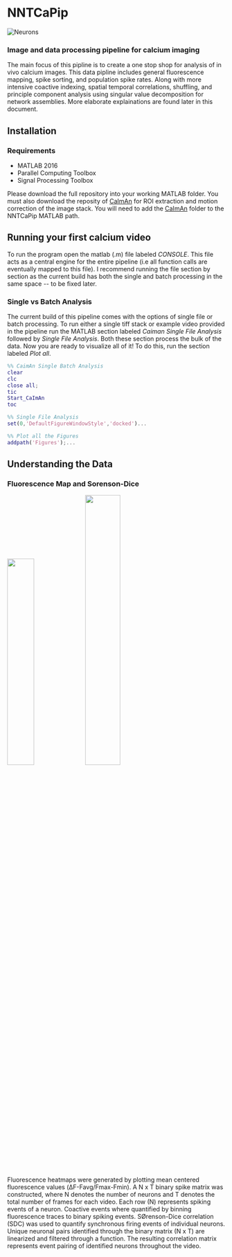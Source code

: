 # NNTCaPip

![Neurons](https://user-images.githubusercontent.com/56140216/117201664-ea381b80-adba-11eb-9ffe-b2bed4401cf5.png)

### Image and data processing pipeline for calcium imaging

The main focus of this pipline is to create a one stop shop for analysis of in vivo calcium images. This data pipline includes general fluorescence mapping, spike sorting, and population spike rates. Along with more intensive coactive indexing, spatial temporal correlations, shuffling, and principle component analysis using singular value decomposition for network assemblies. More elaborate explainations are found later in this document. 

## Installation

### Requirements

- MATLAB 2016     
- Parallel Computing Toolbox
- Signal Processing Toolbox

Please download the full repository into your working MATLAB folder. You must also download the reposity of [CaImAn](https://github.com/flatironinstitute/CaImAn-MATLAB) for ROI extraction and motion correction of the image stack. You will need to add the [CaImAn](https://github.com/flatironinstitute/CaImAn-MATLAB) folder to the NNTCaPip MATLAB path.

## Running your first calcium video
To run the program open the matlab (.m) file labeled _CONSOLE_. This file acts as a central engine for the entire pipeline (i.e all function calls are eventually mapped to this file). I recommend running the file section by section as the current build has both the single and batch processing in the same space -- to be fixed later. 

### Single vs Batch Analysis
The current build of this pipeline comes with the options of single file or batch processing. To run either a single tiff stack or example video provided in the pipeline run the MATLAB section labeled _Caiman Single File Analysis_ followed by _Single File Analysis_. Both these section process the bulk of the data. Now you are ready to visualize all of it! To do this, run the section labeled _Plot all_. 

```matlab
%% CaimAn Single Batch Analysis
clear
clc
close all;
tic
Start_CaImAn
toc
```
```matlab
%% Single File Analysis
set(0,'DefaultFigureWindowStyle','docked')...
```
```matlab
%% Plot all the Figures
addpath('Figures');...
```

## Understanding the Data

### Fluorescence Map  and Sorenson-Dice
<img src = "https://user-images.githubusercontent.com/56140216/117203727-629fdc00-adbd-11eb-88f7-ddc0a6013eae.png" width = "35%" height = "35%"> <img src = "https://user-images.githubusercontent.com/56140216/117204069-ce824480-adbd-11eb-8bf7-8b158248678b.png" width = "40%" height = "40%">

Fluorescence heatmaps were generated by plotting mean centered fluorescence values (ΔF-Favg/Fmax-Fmin). A N x T binary spike matrix was constructed, where N denotes the number of neurons and T denotes the total number of frames for each video. Each row (N) represents spiking events of a neuron. Coactive events where quantified by binning fluorescence traces to binary spiking events. SØrenson-Dice correlation (SDC) was used to quantify synchronous firing events of individual neurons. Unique neuronal pairs identified through the binary matrix (N x T) are linearized and filtered through a function. The resulting correlation matrix represents event pairing of identified neurons throughout the video.

